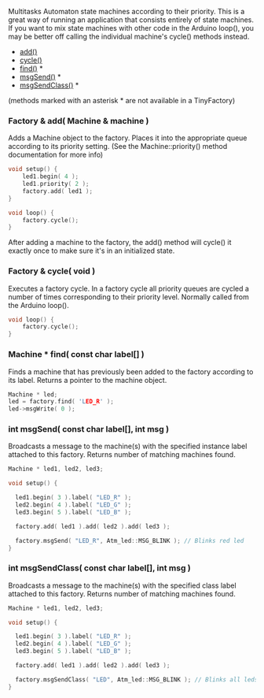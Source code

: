 Multitasks Automaton state machines according to their priority. This is a great way of running an application that consists entirely of state machines. If you want to mix state machines with other code in the Arduino loop(), you may be better off calling the individual machine's cycle() methods instead.  

* [add()](#factory--add-machine--machine-)
* [cycle()](#factory--cycle-void-)
* [find()](#machine--find-const-char-label-) *
* [msgSend()](#int-msgsend-const-char-label-int-msg-) *
* [msgSendClass()](#int-msgsendclass-const-char-label-int-msg-) *

(methods marked with an asterisk * are not available in a TinyFactory)

### Factory & add( Machine & machine ) ###

Adds a Machine object to the factory. Places it into the appropriate queue according to its priority setting. (See the Machine::priority() method documentation for more info)

```c++
void setup() {
	led1.begin( 4 );
	led1.priority( 2 );
	factory.add( led1 );
}

void loop() {
	factory.cycle();
}
```	
After adding a machine to the factory, the add() method will cycle() it exactly once to make sure it's in an initialized state.

### Factory & cycle( void ) ###

Executes a factory cycle. In a factory cycle all priority queues are cycled a number of times corresponding to their priority level. Normally called from the Arduino loop().

```c++
void loop() {
	factory.cycle();
}
```

### Machine * find( const char label[] ) ###

Finds a machine that has previously been added to the factory according to its label. Returns a pointer to the machine object.

```c++
Machine * led;
led = factory.find( 'LED_R' );
led->msgWrite( 0 );
```

### int msgSend( const char label[], int msg ) ###

Broadcasts a message to the machine(s) with the specified instance label attached to this factory. Returns number of matching machines found.

```c++
Machine * led1, led2, led3;

void setup() {

  led1.begin( 3 ).label( "LED_R" );
  led2.begin( 4 ).label( "LED_G" );
  led3.begin( 5 ).label( "LED_B" );

  factory.add( led1 ).add( led2 ).add( led3 );

  factory.msgSend( "LED_R", Atm_led::MSG_BLINK ); // Blinks red led
}
```


### int msgSendClass( const char label[], int msg ) ###

Broadcasts a message to the machine(s) with the specified class label attached to this factory. Returns number of matching machines found.

```c++
Machine * led1, led2, led3;

void setup() {

  led1.begin( 3 ).label( "LED_R" );
  led2.begin( 4 ).label( "LED_G" );
  led3.begin( 5 ).label( "LED_B" );

  factory.add( led1 ).add( led2 ).add( led3 );

  factory.msgSendClass( "LED", Atm_led::MSG_BLINK ); // Blinks all leds
}
```
